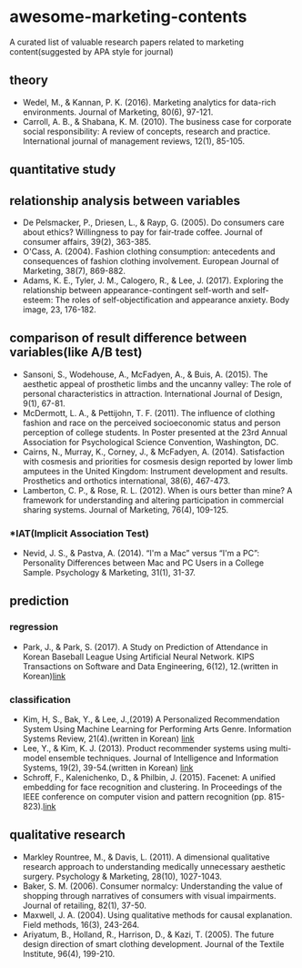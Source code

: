 # awesome-marketing-contents
A curated list of valuable research papers related to marketing content(suggested by APA style for journal)

## theory

- Wedel, M., & Kannan, P. K. (2016). Marketing analytics for data-rich environments. Journal of Marketing, 80(6), 97-121.
- Carroll, A. B., & Shabana, K. M. (2010). The business case for corporate social responsibility: A review of concepts, research and practice. International journal of management reviews, 12(1), 85-105.



## quantitative study

## relationship analysis between variables
- De Pelsmacker, P., Driesen, L., & Rayp, G. (2005). Do consumers care about ethics? Willingness to pay for fair‐trade coffee. Journal of consumer affairs, 39(2), 363-385.
- O'Cass, A. (2004). Fashion clothing consumption: antecedents and consequences of fashion clothing involvement. European Journal of Marketing, 38(7), 869-882.
- Adams, K. E., Tyler, J. M., Calogero, R., & Lee, J. (2017). Exploring the relationship between appearance-contingent self-worth and self-esteem: The roles of self-objectification and appearance anxiety. Body image, 23, 176-182.

## comparison of result difference between variables(like A/B test)

- Sansoni, S., Wodehouse, A., McFadyen, A., & Buis, A. (2015). The aesthetic appeal of prosthetic limbs and the uncanny valley: The role of personal characteristics in attraction. International Journal of Design, 9(1), 67-81.
- McDermott, L. A., & Pettijohn, T. F. (2011). The influence of clothing fashion and race on the perceived socioeconomic status and person perception of college students. In Poster presented at the 23rd Annual Association for Psychological Science Convention, Washington, DC.
- Cairns, N., Murray, K., Corney, J., & McFadyen, A. (2014). Satisfaction with cosmesis and priorities for cosmesis design reported by lower limb amputees in the United Kingdom: Instrument development and results. Prosthetics and orthotics international, 38(6), 467-473.
- Lamberton, C. P., & Rose, R. L. (2012). When is ours better than mine? A framework for understanding and altering participation in commercial sharing systems. Journal of Marketing, 76(4), 109-125.

### *IAT(Implicit Association Test)

- Nevid, J. S., & Pastva, A. (2014). “I'm a Mac” versus “I'm a PC”: Personality Differences between Mac and PC Users in a College Sample. Psychology & Marketing, 31(1), 31-37.

## prediction
### regression
- Park, J., & Park, S. (2017). A Study on Prediction of Attendance in Korean Baseball League Using Artificial Neural Network. KIPS Transactions on Software and Data Engineering, 6(12), 12.(written in Korean)[link](https://pdfs.semanticscholar.org/55bd/8985aa213c4fc5328578bf89935442770f9a.pdf)

### classification

- Kim, H, S., Bak, Y., & Lee, J.,(2019) A Personalized Recommendation System Using Machine Learning for Performing Arts Genre. Information Systems Review, 21(4).(written in Korean) [link](https://www.earticle.net/Article/A365413)
- Lee, Y., & Kim, K. J. (2013). Product recommender systems using multi-model ensemble techniques. Journal of Intelligence and Information Systems, 19(2), 39-54.(written in Korean) [link](http://ocean.kisti.re.kr/downfile/volume/kiiss/JJSHBB/2013/v19n2/JJSHBB_2013_v19n2_39.pdf)
- Schroff, F., Kalenichenko, D., & Philbin, J. (2015). Facenet: A unified embedding for face recognition and clustering. In Proceedings of the IEEE conference on computer vision and pattern recognition (pp. 815-823).[link](https://arxiv.org/abs/1503.03832)

## qualitative research
- Markley Rountree, M., & Davis, L. (2011). A dimensional qualitative research approach to understanding medically unnecessary aesthetic surgery. Psychology & Marketing, 28(10), 1027-1043.
- Baker, S. M. (2006). Consumer normalcy: Understanding the value of shopping through narratives of consumers with visual impairments. Journal of retailing, 82(1), 37-50.
- Maxwell, J. A. (2004). Using qualitative methods for causal explanation. Field methods, 16(3), 243-264.
- Ariyatum, B., Holland, R., Harrison, D., & Kazi, T. (2005). The future design direction of smart clothing development. Journal of the Textile Institute, 96(4), 199-210.
